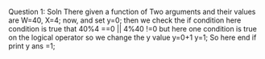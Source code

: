 Question 1: Soln 
There given a function of Two arguments and their values are 
W=40, X=4;
now, 
and set y=0;
then we check the if condition here condition is true 
that 40%4 ==0 || 4%40 !=0
but here one condition is true on the logical operator 
so we change the y value 
y=0+1
y=1;
So here end if 
print y 
ans =1;


